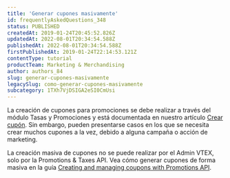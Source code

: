 ```yaml
---
title: 'Generar cupones masivamente'
id: frequentlyAskedQuestions_348
status: PUBLISHED
createdAt: 2019-01-24T20:45:52.826Z
updatedAt: 2022-08-01T20:34:54.588Z
publishedAt: 2022-08-01T20:34:54.588Z
firstPublishedAt: 2019-01-24T22:14:53.121Z
contentType: tutorial
productTeam: Marketing & Merchandising
author: authors_84
slug: generar-cupones-masivamente
legacySlug: como-generar-cupones-masivamente
subcategory: 1TXh7VjDSIGA2eSI0CmUsi
---
```


La creación de cupones para promociones se debe realizar a través del módulo Tasas y Promociones y está documentada en nuestro artículo [Crear cupón](https://help.vtex.com/es/tutorial/como-crear-un-cupon--tutorials_319). Sin embargo, pueden presentarse casos en los que se necesita crear muchos cupones a la vez, debido a alguna campaña o acción de marketing.

La creación masiva de cupones no se puede realizar por el Admin VTEX, solo por la Promotions & Taxes API. Vea cómo generar cupones de forma masiva en la guía [Creating and managing coupons with Promotions API](https://developers.vtex.com/vtex-developer-docs/docs/creating-and-managing-coupons-with-promotions-api).
